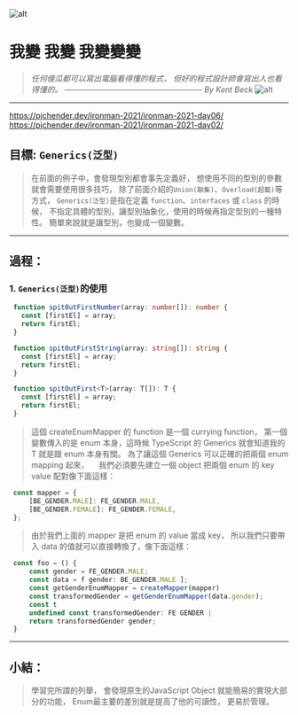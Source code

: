 ![alt](https://)

# 我變 我變 我變變變
> *任何傻瓜都可以寫出電腦看得懂的程式，*
> *但好的程式設計師會寫出人也看得懂的。*
> *───────────────────────── By Kent Beck*
![alt](https://)

---

https://pjchender.dev/ironman-2021/ironman-2021-day06/
https://pjchender.dev/ironman-2021/ironman-2021-day02/

## 目標: `Generics(泛型)`
   > 在前面的例子中，會發現型別都會事先定義好，
   > 想使用不同的型別的參數就會需要使用很多技巧，
   > 除了前面介紹的`Union(聯集)`、`Overload(超載)`等方式，
   > `Generics(泛型)`是指在定義 `function`、`interfaces` 或 `class` 的時候，
   > 不指定具體的型別，讓型別抽象化，使用的時候再指定型別的一種特性。
   > 簡單來說就是讓型別，也變成一個變數。
---

## 過程：
   ### 1. `Generics(泛型)`的使用
   >
   ```typescript
    function spit0utFirstNumber(array: number[]): number {
      const [firstEl] = array;
      return firstEl;
    }

    function spit0utFirstString(array: string[]): string {
      const [firstEl] = array;
      return firstEl;
    }

    function spitOutFirst<T>(array: T[]): T {
      const [firstEl] = array;
      return firstEl;
    }
   ```
   > 這個 createEnumMapper 的 function 是一個 currying function，
   > 第一個變數傳入的是 enum 本身，這時候 TypeScript 的 Generics 就會知道我的 T 就是跟 enum 本身有關。
   > 為了讓這個 Generics 可以正確的把兩個 enum mapping 起來，
   >　我們必須要先建立一個 object 把兩個 enum 的 key value 配對像下面這樣：
   ```typescript
    const mapper = {
        [BE_GENDER.MALE]: FE_GENDER.MALE,
        [BE_GENDER.FEMALE]: FE_GENDER.FEMALE,
    };
   ```
   > 由於我們上面的 mapper 是把 enum 的 value 當成 key，
   > 所以我們只要帶入 data 的值就可以直接轉換了，像下面這樣：
   ```typescript
    const foo = () {
        const gender = FE_GENDER.MALE;
        const data = f gender: BE_GENDER.MALE ];
        const getGenderEnumMapper = createMapper(mapper)
        const transformedGender = getGenderEnumMapper(data.gender);
        const t
        undefined const transformedGender: FE GENDER |
        return transformedGender gender;
    }
   ```

---
## 小結：
   > 學習完所謂的列舉，
   > 會發現原生的JavaScript Object
   > 就能簡易的實現大部分的功能，
   > Enum最主要的差別就是提高了他的可讀性，
   > 更易於管理。

